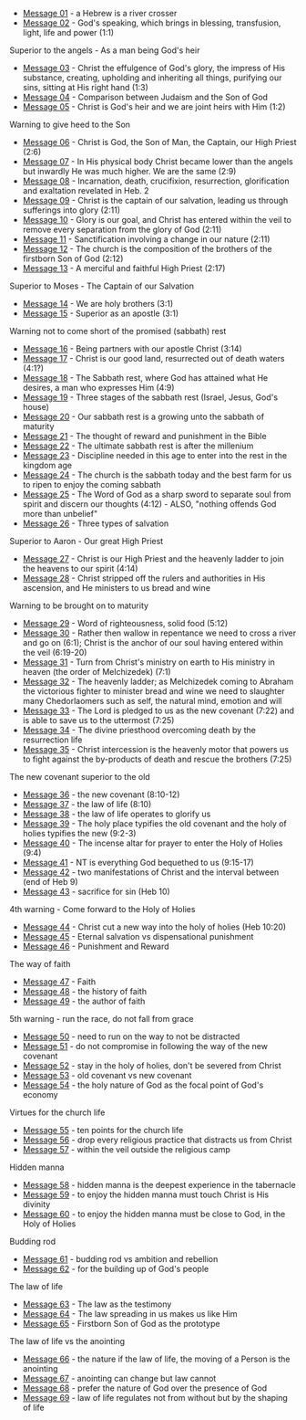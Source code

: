 - [Message 01](msg01.md) - a Hebrew is a river crosser
- [Message 02](msg02.md) - God's speaking, which brings in blessing, transfusion, light, life and power (1:1)

Superior to the angels - As a man being God's heir
- [Message 03](msg03.md) - Christ the effulgence of God's glory, the impress of His substance, creating, upholding and inheriting all things, purifying our sins, sitting at His right hand (1:3)
- [Message 04](msg04.md) - Comparison between Judaism and the Son of God
- [Message 05](msg05.md) - Christ is God's heir and we are joint heirs with Him (1:2)

Warning to give heed to the Son
- [Message 06](msg06.md) - Christ is God, the Son of Man, the Captain, our High Priest (2:6)
- [Message 07](msg07.md) - In His physical body Christ became lower than the angels but inwardly He was much higher. We are the same (2:9)
- [Message 08](msg08.md) - Incarnation, death, crucifixion, resurrection, glorification and exaltation revelated in Heb. 2
- [Message 09](msg09.md) - Christ is the captain of our salvation, leading us through sufferings into glory (2:11)
- [Message 10](msg10.md) - Glory is our goal, and Christ has entered within the veil to remove every separation from the glory of God (2:11)
- [Message 11](msg11.md) - Sanctification involving a change in our nature (2:11)
- [Message 12](msg12.md) - The church is the composition of the brothers of the firstborn Son of God (2:12)
- [Message 13](msg13.md) - A merciful and faithful High Priest (2:17)

Superior to Moses - The Captain of our Salvation
- [Message 14](msg14.md) - We are holy brothers (3:1)
- [Message 15](msg15.md) - Superior as an apostle (3:1)

Warning not to come short of the promised (sabbath) rest
- [Message 16](msg16.md) - Being partners with our apostle Christ (3:14)
- [Message 17](msg17.md) - Christ is our good land, resurrected out of death waters (4:1?)
- [Message 18](msg18.md) - The Sabbath rest, where God has attained what He desires, a man who expresses Him (4:9)
- [Message 19](msg19.md) - Three stages of the sabbath rest (Israel, Jesus, God's house)
- [Message 20](msg20.md) - Our sabbath rest is a growing unto the sabbath of maturity
- [Message 21](msg21.md) - The thought of reward and punishment in the Bible
- [Message 22](msg22.md) - The ultimate sabbath rest is after the millenium
- [Message 23](msg23.md) - Discipline needed in this age to enter into the rest in the kingdom age
- [Message 24](msg24.md) - The church is the sabbath today and the best farm for us to ripen to enjoy the coming sabbath
- [Message 25](msg25.md) - The Word of God as a sharp sword to separate soul from spirit and discern our thoughts (4:12) - ALSO, "nothing offends God more than unbelief"
- [Message 26](msg26.md) - Three types of salvation

Superior to Aaron - Our great High Priest
- [Message 27](msg27.md) - Christ is our High Priest and the heavenly ladder to join the heavens to our spirit (4:14)
- [Message 28](msg28.md) - Christ stripped off the rulers and authorities in His ascension, and He ministers to us bread and wine

Warning to be brought on to maturity
- [Message 29](msg29.md) - Word of righteousness, solid food (5:12)
- [Message 30](msg30.md) - Rather then wallow in repentance we need to cross a river and go on (6:1); Christ is the anchor of our soul having entered within the veil (6:19-20)
- [Message 31](msg31.md) - Turn from Christ's ministry on earth to His ministry in heaven (the order of Melchizedek) (7:1)
- [Message 32](msg32.md) - The heavenly ladder; as Melchizedek coming to Abraham the victorious fighter to minister bread and wine we need to slaughter many Chedorlaomers such as self, the natural mind, emotion and will
- [Message 33](msg33.md) - The Lord is pledged to us as the new covenant (7:22) and is able to save us to the uttermost (7:25)
- [Message 34](msg34.md) - The divine priesthood overcoming death by the resurrection life
- [Message 35](msg35.md) - Christ intercession is the heavenly motor that powers us to fight against the by-products of death and rescue the brothers (7:25)

The new covenant superior to the old
- [Message 36](msg36.md) - the new covenant (8:10-12)
- [Message 37](msg37.md) - the law of life (8:10)
- [Message 38](msg38.md) - the law of life operates to glorify us
- [Message 39](msg39.md) - The holy place typifies the old covenant and the holy of holies typifies the new (9:2-3)
- [Message 40](msg40.md) - The incense altar for prayer to enter the Holy of Holies (9:4)
- [Message 41](msg41.md) - NT is everything God bequethed to us (9:15-17)
- [Message 42](msg42.md) - two manifestations of Christ and the interval between (end of Heb 9) 
- [Message 43](msg43.md) - sacrifice for sin (Heb 10)

4th warning - Come forward to the Holy of Holies
- [Message 44](msg44.md) - Christ cut a new way into the holy of holies (Heb 10:20)
- [Message 45](msg45.md) - Eternal salvation vs dispensational punishment
- [Message 46](msg46.md) - Punishment and Reward

The way of faith
- [Message 47](msg47.md) - Faith
- [Message 48](msg48.md) - the history of faith
- [Message 49](msg49.md) - the author of faith

5th warning - run the race, do not fall from grace
- [Message 50](msg50.md) - need to run on the way to not be distracted
- [Message 51](msg51.md) - do not compromise in following the way of the new covenant
- [Message 52](msg52.md) - stay in the holy of holies, don't be severed from Christ
- [Message 53](msg53.md) - old covenant vs new covenant
- [Message 54](msg54.md) - the holy nature of God as the focal point of God's economy

Virtues for the church life
- [Message 55](msg55.md) - ten points for the church life
- [Message 56](msg56.md) - drop every religious practice that distracts us from Christ
- [Message 57](msg57.md) - within the veil outside the religious camp

Hidden manna 
- [Message 58](msg58.md) - hidden manna is the deepest experience in the tabernacle
- [Message 59](msg59.md) - to enjoy the hidden manna must touch Christ is His divinity
- [Message 60](msg60.md) - to enjoy the hidden manna must be close to God, in the Holy of Holies

Budding rod
- [Message 61](msg61.md) - budding rod vs ambition and rebellion
- [Message 62](msg62.md) - for the building up of God's people

The law of life
- [Message 63](msg63.md) - The law as the testimony
- [Message 64](msg64.md) - The law spreading in us makes us like Him
- [Message 65](msg65.md) - Firstborn Son of God as the prototype

The law of life vs the anointing
- [Message 66](msg66.md) - the nature if the law of life, the moving of a Person is the anointing
- [Message 67](msg67.md) - anointing can change but law cannot
- [Message 68](msg68.md) - prefer the nature of God over the presence of God
- [Message 69](msg69.md) - law of life regulates not from without but by the shaping of life 
